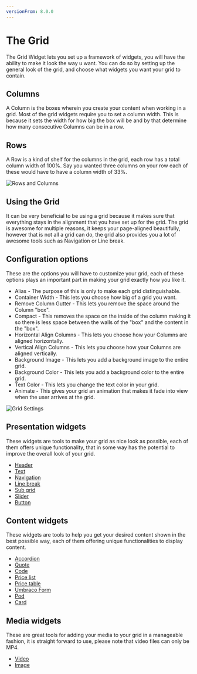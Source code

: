 ```yaml
---
versionFrom: 8.0.0
---
```


# The Grid

The Grid Widget lets you set up a framework of widgets, you will have the ability to make it look the way u want. You can do so by setting up the general look of the grid, and choose what widgets you want your grid to contain.

## Columns

A Column is the boxes wherein you create your content when working in a grid. Most of the grid widgets require you to set a column width. This is because it sets the width for how big the box will be and by that determine how many consecutive Columns can be in a row.

## Rows

A Row is a kind of shelf for the columns in the grid, each row has a total column width of 100%. Say you wanted three columns on your row each of these would have to have a column width of 33%.

![Rows and Columns](images/Row-Columns.png)

## Using the Grid

It can be very beneficial to be using a grid because it makes sure that everything stays in the alignment that you have set up for the grid.
The grid is awesome for multiple reasons, it keeps your page-aligned beautifully, however that is not all a grid can do, the grid also provides you a lot of awesome tools such as Navigation or Line break.

## Configuration options

These are the options you will have to customize your grid, each of these options plays an important part in making your grid exactly how you like it.

- Alias - The purpose of this is only to make each grid distinguishable.
- Container Width - This lets you choose how big of a grid you want.
- Remove Column Gutter - This lets you remove the space around the Column "box".
- Compact - This removes the space on the inside of the column making it so there is less space between the walls of the "box" and the content in the "box".
- Horizontal Align Columns - This lets you choose how your Columns are aligned horizontally.
- Vertical Align Columns - This lets you choose how your Columns are aligned vertically.
- Background Image - This lets you add a background image to the entire grid.
- Background Color - This lets you add a background color to the entire grid.
- Text Color - This lets you change the text color in your grid.
- Animate - This gives your grid an animation that makes it fade into view when the user arrives at the grid.

![Grid Settings](images/Gri-Settings.png)

## Presentation widgets

These widgets are tools to make your grid as nice look as possible, each of them offers unique functionality, that in some way has the potential to improve the overall look of your grid.

- [Header](Header)
- [Text](Text)
- [Navigation](Navigation)
- [Line break](Line-breaker)
- [Sub grid](Sub-grid)
- [Slider](Slider)
- [Button](Button)

## Content widgets

These widgets are tools to help you get your desired content shown in the best possible way, each of them offering unique functionalities to display content.

- [Accordion](Accordion)
- [Quote](Quote)
- [Code](Code)
- [Price list](Price-list)
- [Price table](Price-table)
- [Umbraco Form](Umbraco-Form)
- [Pod](Pod)
- [Card](Card)

## Media widgets

These are great tools for adding your media to your grid in a manageable fashion, it is straight forward to use, please note that video files can only be MP4.

- [Video](Video)
- [Image](../Image/index.md)
